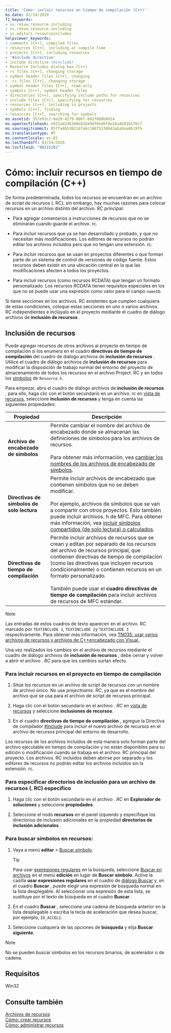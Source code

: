 ```yaml
---
title: 'Cómo: incluir recursos en tiempo de compilación (C++)'
ms.date: 02/14/2019
f1_keywords:
- vs.resvw.resource.including
- vc.resvw.resource.including
- vc.editors.resourceincludes
helpviewer_keywords:
- comments [C++], compiled files
- resources [C++], including at compile time
- projects [C++], including resources
- '#include directive'
- include directive (#include)
- Resource Includes dialog box [C++]
- rc files [C++], changing storage
- symbol header files [C++], changing
- .rc files [C++], changing storage
- symbol header files [C++], read-only
- symbols [C++], symbol header files
- directories [C++], specifying include paths for resources
- include files [C++], specifying for resources
- resources [C++], including in projects
- symbols [C++], finding
- resources [C++], searching for symbols
ms.assetid: 357e93c2-0a29-42f9-806f-882f688b8924
ms.openlocfilehash: e931a0246340e81049df6ed0f8e26a4b91b570c7
ms.sourcegitcommit: 857fa6b530224fa6c18675138043aba9aa0619fb
ms.translationtype: MT
ms.contentlocale: es-ES
ms.lasthandoff: 03/24/2020
ms.locfileid: "80215202"
---
```

# <a name="how-to-include-resources-at-compile-time-c"></a>Cómo: incluir recursos en tiempo de compilación (C++)

De forma predeterminada, todos los recursos se encuentran en un archivo de script de recursos (. RC), sin embargo, hay muchas razones para colocar recursos en un archivo distinto del archivo. RC principal:

- Para agregar comentarios a instrucciones de recursos que no se eliminarán cuando guarde el archivo. rc.

- Para incluir recursos que ya se han desarrollado y probado, y que no necesitan más modificaciones. Los editores de recursos no podrán editar los archivos incluidos pero que no tengan una extensión. rc.

- Para incluir recursos que se usan en proyectos diferentes o que forman parte de un sistema de control de versiones de código fuente. Estos recursos deben existir en una ubicación central en la que las modificaciones afecten a todos los proyectos.

- Para incluir recursos (como recursos RCDATA) que tengan un formato personalizado. Los recursos RCDATA tienen requisitos especiales en los que no se puede usar una expresión como valor para el campo `nameID`.

Si tiene secciones en los archivos. RC existentes que cumplen cualquiera de estas condiciones, coloque estas secciones en uno o varios archivos. RC independientes e inclúyalo en el proyecto mediante el cuadro de diálogo archivos de **inclusión de recursos** .

## <a name="resource-includes"></a>Inclusión de recursos

Puede agregar recursos de otros archivos al proyecto en tiempo de compilación si los enumera en el cuadro **directivas de tiempo de compilación** del cuadro de diálogo archivos de **inclusión de recursos** . Utilice el cuadro de diálogo archivos de **inclusión de recursos** para modificar la disposición de trabajo normal del entorno del proyecto de almacenamiento de todos los recursos en el archivo Project. RC y en todos los [símbolos](../windows/symbols-resource-identifiers.md) de `Resource.h`.

Para empezar, abra el cuadro de diálogo archivos de **inclusión de recursos** . para ello, haga clic con el botón secundario en un archivo. rc en [vista de recursos](how-to-create-a-resource-script-file.md#create-resources), seleccione **inclusión de recursos** y tenga en cuenta las siguientes propiedades:

| Propiedad | Descripción |
|---|---|
| **Archivo de encabezado de símbolos** | Permite cambiar el nombre del archivo de encabezado donde se almacenan las definiciones de símbolos para los archivos de recursos.<br/><br/>Para obtener más información, vea [cambiar los nombres de los archivos de encabezado de símbolos](../windows/changing-the-names-of-symbol-header-files.md). |
| **Directivas de símbolos de solo lectura** | Permite incluir archivos de encabezado que contienen símbolos que no se deben modificar.<br/><br/>Por ejemplo, archivos de símbolos que se van a compartir con otros proyectos. Esto también puede incluir archivos. h de MFC. Para obtener más información, vea [incluir símbolos compartidos (de solo lectura) o calculados](../windows/including-shared-read-only-or-calculated-symbols.md). |
| **Directivas de tiempo de compilación** | Permite incluir archivos de recursos que se crean y editan por separado de los recursos del archivo de recursos principal, que contienen directivas de tiempo de compilación (como las directivas que incluyen recursos condicionalmente) o contienen recursos en un formato personalizado.<br/><br/>También puede usar el **cuadro directivas de tiempo de compilación** para incluir archivos de recursos de MFC estándar. |

> [!NOTE]
> Las entradas de estos cuadros de texto aparecen en el archivo. RC marcado por `TEXTINCLUDE 1`, `TEXTINCLUDE 2`y `TEXTINCLUDE 3` respectivamente. Para obtener más información, vea [TN035: usar varios archivos de recursos y archivos de C++encabezado con Visual ](../mfc/tn035-using-multiple-resource-files-and-header-files-with-visual-cpp.md).

Una vez realizados los cambios en el archivo de recursos mediante el cuadro de diálogo archivos de **inclusión de recursos** , debe cerrar y volver a abrir el archivo *. RC* para que los cambios surtan efecto.

### <a name="to-include-resources-in-your-project-at-compile-time"></a>Para incluir recursos en el proyecto en tiempo de compilación

1. Sitúe los recursos en un archivo de script de recursos con un nombre de archivo único. No use *projectname. RC*, ya que es el nombre del archivo que se usa para el archivo de script de recursos principal.

1. Haga clic con el botón secundario en el archivo *. RC* en [vista de recursos](how-to-create-a-resource-script-file.md#create-resources) y seleccione **inclusiones de recursos**.

1. En el cuadro **directivas de tiempo de compilación** , agregue la Directiva de compilador [#include](../preprocessor/hash-include-directive-c-cpp.md) para incluir el nuevo archivo de recursos en el archivo de recursos principal del entorno de desarrollo.

Los recursos de los archivos incluidos de esta manera solo forman parte del archivo ejecutable en tiempo de compilación y no están disponibles para su edición o modificación cuando se trabaja en el archivo. RC principal del proyecto. Los archivos. RC incluidos deben abrirse por separado y los editores de recursos no podrán editar los archivos incluidos sin la extensión. rc.

### <a name="to-specify-include-directories-for-a-specific-resource-rc-file"></a>Para especificar directorios de inclusión para un archivo de recursos (. RC) específico

1. Haga clic con el botón secundario en el archivo *. RC* en **Explorador de soluciones** y seleccione **propiedades**.

1. Seleccione el nodo **recursos** en el panel izquierdo y especifique los directorios de inclusión adicionales en la propiedad **directorios de inclusión adicionales** .

### <a name="to-find-symbols-in-resources"></a>Para buscar símbolos en recursos:

1. Vaya a menú **editar** > [Buscar símbolo](/visualstudio/ide/go-to).

   > [!TIP]
   > Para usar [expresiones regulares](/visualstudio/ide/using-regular-expressions-in-visual-studio) en la búsqueda, seleccione [Buscar en archivos](/visualstudio/ide/reference/find-command) en el menú **edición** en lugar de **Buscar símbolo**. Active la casilla **usar expresiones regulares** en el cuadro de [diálogo Buscar](/visualstudio/ide/finding-and-replacing-text) y, en el cuadro **Buscar** , puede elegir una expresión de búsqueda normal en la lista desplegable. Al seleccionar una expresión de esta lista, se sustituye por el texto de búsqueda en el cuadro **Buscar** .

1. En el cuadro **Buscar** , seleccione una cadena de búsqueda anterior en la lista desplegable o escriba la tecla de aceleración que desea buscar, por ejemplo, `ID_ACCEL1`.

1. Seleccione cualquiera de las opciones de **búsqueda** y elija **Buscar siguiente**.

> [!NOTE]
> No se pueden buscar símbolos en los recursos binarios, de acelerador o de cadena.

## <a name="requirements"></a>Requisitos

Win32

## <a name="see-also"></a>Consulte también

[Archivos de recursos](../windows/resource-files-visual-studio.md)<br/>
[Cómo: crear recursos](../windows/how-to-create-a-resource-script-file.md)<br/>
[Cómo: administrar recursos](../windows/how-to-copy-resources.md)<br/>
